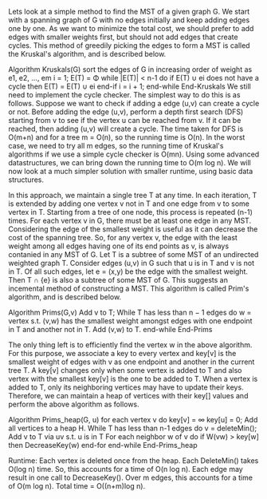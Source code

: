  Lets look at a simple method to find the MST of a given graph G. We start with a spanning graph of G with no edges initially and keep adding edges one by one. As we want to minimize the total cost, we should prefer to add edges with smaller weights first, but should not add edges that create cycles. This method of greedily picking the edges to form a MST is called the Kruskal's algorithm, and is described below.

Algorithm Kruskals(G)
sort the edges of G in increasing order of weight as e1, e2, ..., em
i = 1; E(T) = Φ
while |E(T)| < n-1 do
if E(T) ∪ ei does not have a cycle then
E(T) = E(T) ∪ ei
end-if
i = i + 1;
end-while
End-Kruskals
We still need to implement the cycle checker. The simplest way to do this is as follows. Suppose we want to check if adding a edge (u,v) can create a cycle or not. Before adding the edge (u,v), perform a depth first search (DFS) starting from v to see if the vertex u can be reached from v. If it can be reached, then adding (u,v) will create a cycle. The time taken for DFS is O(m+n) and for a tree m = O(n), so the running time is O(n). In the worst case, we need to try all m edges, so the running time of Kruskal's algorithms if we use a simple cycle checker is O(mn). Using some advanced datastructures, we can bring down the running time to O(m log n). We will now look at a much simpler solution with smaller runtime, using basic data structures.

In this approach, we maintain a single tree T at any time. In each iteration, T is extended by adding one vertex v not in T and one edge from v to some vertex in T. Starting from a tree of one node, this process is repeated (n-1) times. For each vertex v in G, there must be at least one edge in any MST. Considering the edge of the smallest weight is useful as it can decrease the cost of the spanning tree. So, for any vertex v, the edge with the least weight among all edges having one of its end points as v, is always contanied in any MST of G. Let T is a subtree of some MST of an undirected weighted graph T. Consider edges (u,v) in G such that u is in T and v is not in T. Of all such edges, let e = (x,y) be the edge with the smallest weight. Then T ∩ {e} is also a subtree of some MST of G. This suggests an incemental method of constructing a MST. This algorithm is called Prim's algorithm, and is described below.

Algorithm Prims(G,v)
Add v to T;
While T has less than n − 1 edges do
w = vertex s.t. (v,w) has the smallest weight amongst edges with one endpoint in T and another not in T.
Add (v,w) to T.
end-while
End-Prims

The only thing left is to efficiently find the vertex w in the above algorithm. For this purpose, we associate a key to every vertex and key[v] is the smallest weight of edges with v as one endpoint and another in the current tree T. A key[v] changes only when some vertex is added to T and also vertex with the smallest key[v] is the one to be added to T. When a vertex is added to T, only its neighboring vertices may have to update their keys. Therefore, we can maintain a heap of vertices with their key[] values and perform the above algorithm as follows.

Algorithm Prims_heap(G, u)
for each vertex v do key[v] = ∞
key[u] = 0;
Add all vertices to a heap H.
While T has less than n-1 edges do
v = deleteMin();
Add v to T via uv s.t. u is in T
For each neighbor w of v do
if W(vw) > key[w] then DecreaseKey(w)
end-for
end-while
End-Prims_heap

Runtime: Each vertex is deleted once from the heap. Each DeleteMin() takes O(log n) time. So, this accounts for a time of O(n log n). Each edge may result in one call to DecreaseKey(). Over m edges, this accounts for a time of O(m log n). Total time = O((n+m)log n).


